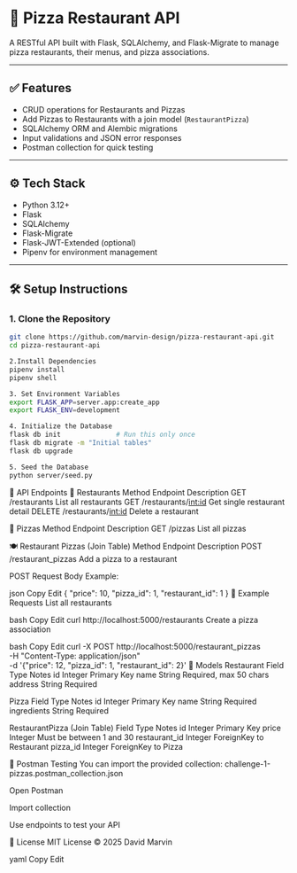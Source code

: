 # 🍕 Pizza Restaurant API

A RESTful API built with Flask, SQLAlchemy, and Flask-Migrate to manage pizza restaurants, their menus, and pizza associations.

---

## ✅ Features

- CRUD operations for Restaurants and Pizzas
- Add Pizzas to Restaurants with a join model (`RestaurantPizza`)
- SQLAlchemy ORM and Alembic migrations
- Input validations and JSON error responses
- Postman collection for quick testing

---

## ⚙️ Tech Stack

- Python 3.12+
- Flask
- SQLAlchemy
- Flask-Migrate
- Flask-JWT-Extended (optional)
- Pipenv for environment management

---

## 🛠️ Setup Instructions

### 1. Clone the Repository
```bash
git clone https://github.com/marvin-design/pizza-restaurant-api.git
cd pizza-restaurant-api

2.Install Dependencies
pipenv install
pipenv shell

3. Set Environment Variables
export FLASK_APP=server.app:create_app
export FLASK_ENV=development

4. Initialize the Database
flask db init              # Run this only once
flask db migrate -m "Initial tables"
flask db upgrade

5. Seed the Database
python server/seed.py
```
🔌 API Endpoints
📍 Restaurants
Method	Endpoint	Description
GET	/restaurants	List all restaurants
GET	/restaurants/<int:id>	Get single restaurant detail
DELETE	/restaurants/<int:id>	Delete a restaurant

🍕 Pizzas
Method	Endpoint	Description
GET	/pizzas	List all pizzas

🍽️ Restaurant Pizzas (Join Table)
Method	Endpoint	Description
POST	/restaurant_pizzas	Add a pizza to a restaurant

POST Request Body Example:

json
Copy
Edit
{
  "price": 10,
  "pizza_id": 1,
  "restaurant_id": 1
}
🧪 Example Requests
List all restaurants

bash
Copy
Edit
curl http://localhost:5000/restaurants
Create a pizza association

bash
Copy
Edit
curl -X POST http://localhost:5000/restaurant_pizzas \
  -H "Content-Type: application/json" \
  -d '{"price": 12, "pizza_id": 1, "restaurant_id": 2}'
🧱 Models
Restaurant
Field	Type	Notes
id	Integer	Primary Key
name	String	Required, max 50 chars
address	String	Required

Pizza
Field	Type	Notes
id	Integer	Primary Key
name	String	Required
ingredients	String	Required

RestaurantPizza (Join Table)
Field	Type	Notes
id	Integer	Primary Key
price	Integer	Must be between 1 and 30
restaurant_id	Integer	ForeignKey to Restaurant
pizza_id	Integer	ForeignKey to Pizza

🔬 Postman Testing
You can import the provided collection:
challenge-1-pizzas.postman_collection.json

Open Postman

Import collection

Use endpoints to test your API

🪪 License
MIT License
© 2025 David Marvin

yaml
Copy
Edit







